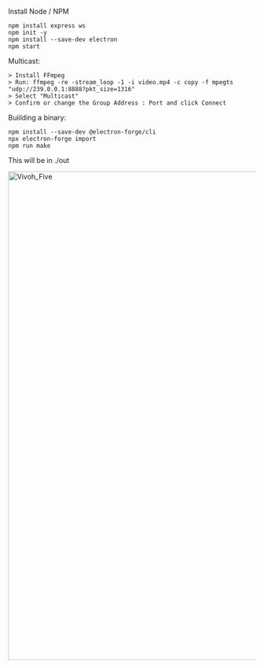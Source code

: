 Install Node / NPM
```
npm install express ws
npm init -y
npm install --save-dev electron
npm start
```

Multicast:
```
> Install FFmpeg
> Run: ffmpeg -re -stream_loop -1 -i video.mp4 -c copy -f mpegts "udp://239.0.0.1:8888?pkt_size=1316"
> Select "Multicast"
> Confirm or change the Group Address : Port and click Connect
```

Buiilding a binary:
```
npm install --save-dev @electron-forge/cli
npx electron-forge import
npm run make
```
This will be in ./out


<img width="994" alt="Vivoh_Five" src="https://github.com/user-attachments/assets/8b9a0550-4eef-4e76-a46b-239c0fe31ba4" />
